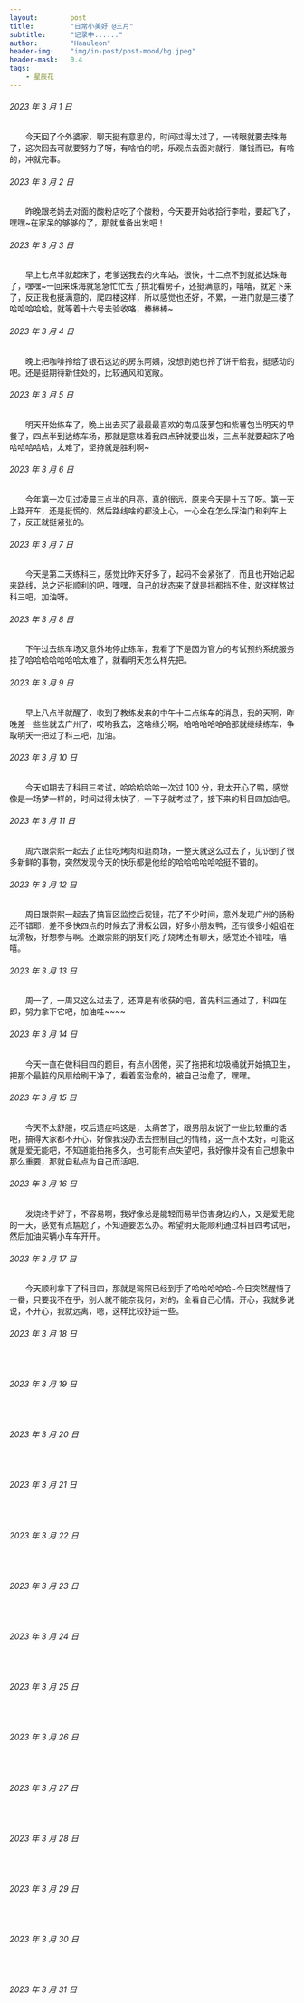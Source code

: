 ```yaml
---
layout:        post
title:         "日常小美好 @三月"
subtitle:      "记录中......"
author:        "Haauleon"
header-img:    "img/in-post/post-mood/bg.jpeg"
header-mask:   0.4
tags:
    - 星辰花
---
```


###### 2023 年 3 月 1 日
&emsp;&emsp;今天回了个外婆家，聊天挺有意思的，时间过得太过了，一转眼就要去珠海了，这次回去可就要努力了呀，有啥怕的呢，乐观点去面对就行，赚钱而已，有啥的，冲就完事。

###### 2023 年 3 月 2 日
&emsp;&emsp;昨晚跟老妈去对面的酸粉店吃了个酸粉，今天要开始收拾行李啦，要起飞了，嘿嘿~在家呆的够够的了，那就准备出发吧！

###### 2023 年 3 月 3 日
&emsp;&emsp;早上七点半就起床了，老爹送我去的火车站，很快，十二点不到就抵达珠海了，嘿嘿~一回来珠海就急急忙忙去了拱北看房子，还挺满意的，嘻嘻，就定下来了，反正我也挺满意的，爬四楼这样，所以感觉也还好，不累，一进门就是三楼了哈哈哈哈哈。就等着十六号去验收咯，棒棒棒~

###### 2023 年 3 月 4 日
&emsp;&emsp;晚上把咖啡拎给了银石这边的房东阿姨，没想到她也拎了饼干给我，挺感动的吧。还是挺期待新住处的，比较通风和宽敞。

###### 2023 年 3 月 5 日
&emsp;&emsp;明天开始练车了，晚上出去买了最最最喜欢的南瓜菠萝包和紫薯包当明天的早餐了，四点半到达练车场，那就是意味着我四点钟就要出发，三点半就要起床了哈哈哈哈哈哈，太难了，坚持就是胜利啊~

###### 2023 年 3 月 6 日
&emsp;&emsp;今年第一次见过凌晨三点半的月亮，真的很远，原来今天是十五了呀。第一天上路开车，还是挺慌的，然后路线啥的都没上心，一心全在怎么踩油门和刹车上了，反正就挺紧张的。

###### 2023 年 3 月 7 日
&emsp;&emsp;今天是第二天练科三，感觉比昨天好多了，起码不会紧张了，而且也开始记起来路线，总之还挺顺利的吧，嘿嘿，自己的状态来了就是挡都挡不住，就这样熬过科三吧，加油呀。

###### 2023 年 3 月 8 日
&emsp;&emsp;下午过去练车场又意外地停止练车，我看了下是因为官方的考试预约系统服务挂了哈哈哈哈哈哈哈太难了，就看明天怎么样先把。

###### 2023 年 3 月 9 日
&emsp;&emsp;早上八点半就醒了，收到了教练发来的中午十二点练车的消息，我的天啊，昨晚差一些些就去广州了，哎哟我去，这啥缘分啊，哈哈哈哈哈哈那就继续练车，争取明天一把过了科三吧，加油。

###### 2023 年 3 月 10 日
&emsp;&emsp;今天如期去了科目三考试，哈哈哈哈哈一次过 100 分，我太开心了鸭，感觉像是一场梦一样的，时间过得太快了，一下子就考过了，接下来的科目四加油吧。

###### 2023 年 3 月 11 日
&emsp;&emsp;周六跟崇熙一起去了正佳吃烤肉和逛商场，一整天就这么过去了，见识到了很多新鲜的事物，突然发现今天的快乐都是他给的哈哈哈哈哈哈挺不错的。

###### 2023 年 3 月 12 日
&emsp;&emsp;周日跟崇熙一起去了搞盲区监控后视镜，花了不少时间，意外发现广州的肠粉还不错耶，差不多快四点的时候去了滑板公园，好多小朋友鸭，还有很多小姐姐在玩滑板，好想参与啊。还跟崇熙的朋友们吃了烧烤还有聊天，感觉还不错哇，嘻嘻。

###### 2023 年 3 月 13 日
&emsp;&emsp;周一了，一周又这么过去了，还算是有收获的吧，首先科三通过了，科四在即，努力拿下它吧，加油哇~~~~

###### 2023 年 3 月 14 日
&emsp;&emsp;今天一直在做科目四的题目，有点小困倦，买了拖把和垃圾桶就开始搞卫生，把那个最脏的风扇给刷干净了，看着蛮治愈的，被自己治愈了，嘿嘿。

###### 2023 年 3 月 15 日
&emsp;&emsp;今天不太舒服，哎后遗症吗这是，太痛苦了，跟男朋友说了一些比较重的话吧，搞得大家都不开心，好像我没办法去控制自己的情绪，这一点不太好，可能这就是爱无能吧，不知道能拍拖多久，也可能有点失望吧，我好像并没有自己想象中那么重要，那就自私点为自己而活吧。

###### 2023 年 3 月 16 日
&emsp;&emsp;发烧终于好了，不容易啊，我好像总是能轻而易举伤害身边的人，又是爱无能的一天，感觉有点尴尬了，不知道要怎么办。希望明天能顺利通过科目四考试吧，然后加油买辆小车车开开。

###### 2023 年 3 月 17 日
&emsp;&emsp;今天顺利拿下了科目四，那就是驾照已经到手了哈哈哈哈哈~今日突然醒悟了一番，只要我不在乎，别人就不能奈我何，对的，全看自己心情。开心，我就多说说，不开心，我就远离，嗯，这样比较舒适一些。

###### 2023 年 3 月 18 日
&emsp;&emsp;

###### 2023 年 3 月 19 日
&emsp;&emsp;

###### 2023 年 3 月 20 日
&emsp;&emsp;

###### 2023 年 3 月 21 日
&emsp;&emsp;

###### 2023 年 3 月 22 日
&emsp;&emsp;

###### 2023 年 3 月 23 日
&emsp;&emsp;

###### 2023 年 3 月 24 日
&emsp;&emsp;

###### 2023 年 3 月 25 日
&emsp;&emsp;

###### 2023 年 3 月 26 日
&emsp;&emsp;

###### 2023 年 3 月 27 日
&emsp;&emsp;

###### 2023 年 3 月 28 日
&emsp;&emsp;

###### 2023 年 3 月 29 日
&emsp;&emsp;

###### 2023 年 3 月 30 日
&emsp;&emsp;

###### 2023 年 3 月 31 日
&emsp;&emsp;